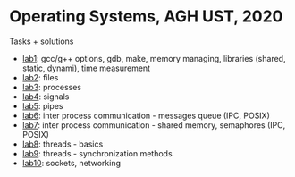 # Operating Systems, AGH UST, 2020
Tasks + solutions

* [lab1](./cw01): gcc/g++ options, gdb, make, memory managing, libraries (shared, static, dynami), time measurement
* [lab2](./cw02): files
* [lab3](./cw03): processes
* [lab4](./cw04): signals
* [lab5](./cw05): pipes
* [lab6](./cw06): inter process communication - messages queue (IPC, POSIX)
* [lab7](./cw07): inter process communication - shared memory, semaphores (IPC, POSIX)
* [lab8](./cw08): threads - basics
* [lab9](./cw09): threads - synchronization methods
* [lab10](./cw10): sockets, networking
